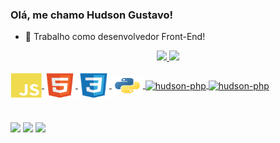 ### Olá, me chamo Hudson Gustavo!

- 🔭 Trabalho como desenvolvedor Front-End!

<div align="center">
  <a href="https://github.com/tlshudson">
  <img height="180em" src="https://github-readme-stats.vercel.app/api?username=tlshudson&show_icons=true&theme=dark&include_all_commits=true&count_private=true"/>
  <img height="180em" src="https://github-readme-stats.vercel.app/api/top-langs/?username=tlshudson&layout=compact&langs_count=7&theme=dark"/>
</div>

<div style="display: inline_block"><br>
  <img align="center" alt="hudson-Js" height="40" width="50" src="https://raw.githubusercontent.com/devicons/devicon/master/icons/javascript/javascript-plain.svg">
  <img align="center" alt="hudson-HTML" height="40" width="50" src="https://raw.githubusercontent.com/devicons/devicon/master/icons/html5/html5-original.svg">
  <img align="center" alt="hudson-CSS" height="40" width="50" src="https://raw.githubusercontent.com/devicons/devicon/master/icons/css3/css3-original.svg">
  <img align="center" alt="hudson-Python" height="30" width="50" src="https://raw.githubusercontent.com/devicons/devicon/master/icons/python/python-original.svg">
  <img align="center" alt="hudson-php" height="40" width="50" src="https://cdn.jsdelivr.net/gh/devicons/devicon/icons/php/php-original.svg">
  <img align="center" alt="hudson-php" height="40" width="50" 
src="https://cdn.jsdelivr.net/gh/devicons/devicon/icons/mysql/mysql-original-wordmark.svg" />
</div>

#

<div>
 <a href="https://discord.gg/M8hnhpj4" target="_blank"><img src="https://img.shields.io/badge/Discord-7289DA?style=for-the-badge&logo=discord&logoColor=black" target="_blank"></a> 
  <a href = "mailto:hudsonteles00@gmail.com"><img src="https://img.shields.io/badge/-Gmail-%23333?style=for-the-badge&logo=gmail&logoColor=black" target="_blank"></a>
  <a href="https://www.linkedin.com/in/hudson-teles-381a451ab/" target="_blank"><img src="https://img.shields.io/badge/-LinkedIn-%230077B5?style=for-the-badge&logo=linkedin&logoColor=black" target="_blank"></a> 

<!--![snake gif](https://github.com/tlshudson/tlshudson/blob/output/github-contribution-grid-snake.svg)-->
  
  </div>
